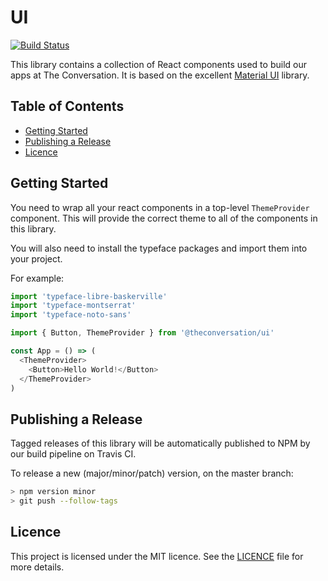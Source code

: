 # UI

[![Build Status](https://travis-ci.com/conversation/ui.svg?branch=master)](https://travis-ci.com/conversation/ui)

This library contains a collection of React components used to build our apps
at The Conversation. It is based on the excellent [Material
UI](https://material-ui.com) library.

## Table of Contents

* [Getting Started](#getting-started)
* [Publishing a Release](#publishing-a-release)
* [Licence](#licence)

## Getting Started

You need to wrap all your react components in a top-level `ThemeProvider`
component. This will provide the correct theme to all of the components in this
library.

You will also need to install the typeface packages and import them into your
project.

For example:

```js
import 'typeface-libre-baskerville'
import 'typeface-montserrat'
import 'typeface-noto-sans'

import { Button, ThemeProvider } from '@theconversation/ui'

const App = () => (
  <ThemeProvider>
    <Button>Hello World!</Button>
  </ThemeProvider>
)
```

## Publishing a Release

Tagged releases of this library will be automatically published to NPM by our
build pipeline on Travis CI.

To release a new (major/minor/patch) version, on the master branch:

```sh
> npm version minor
> git push --follow-tags
```

## Licence

This project is licensed under the MIT licence. See the
[LICENCE](https://github.com/conversation/ui/blob/master/LICENCE.md) file for
more details.
